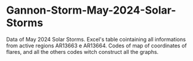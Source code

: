 # Gannon-Storm-May-2024-Solar-Storms
Data of May 2024 Solar Storms. Excel's table cointaining all informations from active regions AR13663 e AR13664. Codes of map of coordinates of flares, and all the others codes witch  construct all the graphs.
